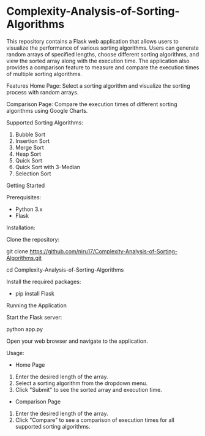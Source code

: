# Complexity-Analysis-of-Sorting-Algorithms
This repository contains a Flask web application that allows users to visualize the performance of various sorting algorithms. Users can generate random arrays of specified lengths, choose different sorting algorithms, and view the sorted array along with the execution time. The application also provides a comparison feature to measure and compare the execution times of multiple sorting algorithms.

Features
Home Page: Select a sorting algorithm and visualize the sorting process with random arrays.

Comparison Page: Compare the execution times of different sorting algorithms using Google Charts.

Supported Sorting Algorithms:

1. Bubble Sort
2. Insertion Sort
3. Merge Sort
4. Heap Sort
5. Quick Sort
6. Quick Sort with 3-Median
7. Selection Sort
  
Getting Started

Prerequisites: 
- Python 3.x
- Flask

Installation:

Clone the repository:

git clone https://github.com/niru17/Complexity-Analysis-of-Sorting-Algorithms.git

cd Complexity-Analysis-of-Sorting-Algorithms

Install the required packages:

- pip install Flask
  
Running the Application

Start the Flask server:

python app.py

Open your web browser and navigate to the application.

Usage: 

- Home Page
1. Enter the desired length of the array.
2. Select a sorting algorithm from the dropdown menu.
3. Click "Submit" to see the sorted array and execution time.
   
- Comparison Page
1. Enter the desired length of the array.
2. Click "Compare" to see a comparison of execution times for all supported sorting algorithms.
